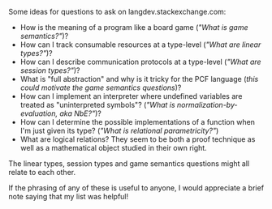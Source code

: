 Some ideas for questions to ask on langdev.stackexchange.com:

- How is the meaning of a program like a board game (*"What is game semantics?"*)?
- How can I track consumable resources at a type-level (*"What are linear types?"*)?
- How can I describe communication protocols at a type-level (*"What are session types?"*)?
- What is "full abstraction" and why is it tricky for the PCF language (*this could motivate the game semantics questions*)?
- How can I implement an interpreter where undefined variables are treated as "uninterpreted symbols"? (*"What is normalization-by-evaluation, aka NbE?"*)?
- How can I determine the possible implementations of a function when I'm just given its type? (*"What is relational parametricity?"*)
- What are logical relations? They seem to be both a proof technique as well as a mathematical object studied in their own right.

The linear types, session types and game semantics questions might all relate to each other.

If the phrasing of any of these is useful to anyone, I would appreciate a brief note saying that my list was helpful!

